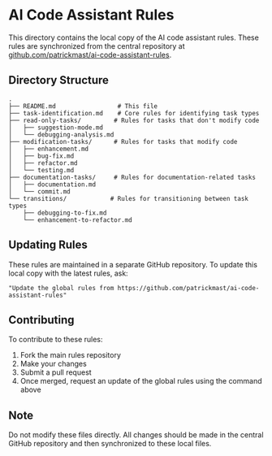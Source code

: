 # AI Code Assistant Rules

This directory contains the local copy of the AI code assistant rules. These rules are synchronized from the central repository at [github.com/patrickmast/ai-code-assistant-rules](https://github.com/patrickmast/ai-code-assistant-rules).

## Directory Structure

```
.
├── README.md                 # This file
├── task-identification.md    # Core rules for identifying task types
├── read-only-tasks/         # Rules for tasks that don't modify code
│   ├── suggestion-mode.md
│   └── debugging-analysis.md
├── modification-tasks/      # Rules for tasks that modify code
│   ├── enhancement.md
│   ├── bug-fix.md
│   ├── refactor.md
│   └── testing.md
├── documentation-tasks/     # Rules for documentation-related tasks
│   ├── documentation.md
│   └── commit.md
└── transitions/            # Rules for transitioning between task types
    ├── debugging-to-fix.md
    └── enhancement-to-refactor.md
```

## Updating Rules

These rules are maintained in a separate GitHub repository. To update this local copy with the latest rules, ask:

```
"Update the global rules from https://github.com/patrickmast/ai-code-assistant-rules"
```

## Contributing

To contribute to these rules:

1. Fork the main rules repository
2. Make your changes
3. Submit a pull request
4. Once merged, request an update of the global rules using the command above

## Note

Do not modify these files directly. All changes should be made in the central GitHub repository and then synchronized to these local files.
